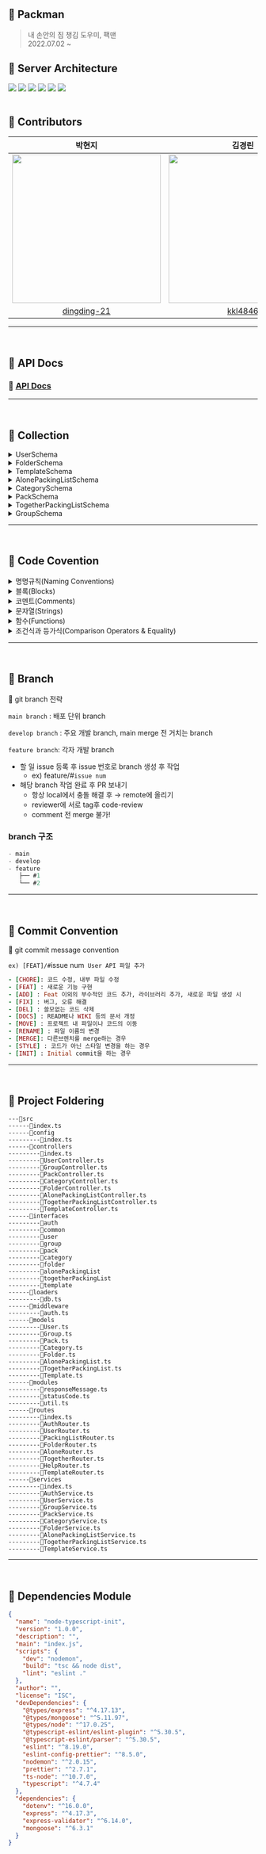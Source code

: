 ## 🧳 Packman
> 내 손안의 짐 챙김 도우미, 팩맨  
2022.07.02 ~ 
## 🧳 Server Architecture
<img src="https://img.shields.io/badge/TypeScript-2d79c7?style=flat-square&logo=TypeScript&logoColor=white"/> <img src="https://img.shields.io/badge/Node.js-339933?style=flat-square&logo=Node.js&logoColor=white"/> <img src="https://img.shields.io/badge/Express-000000?style=flat-square&logo=Express&logoColor=white"/> <img src="https://img.shields.io/badge/MongoDB-47A248?style=flat-square&logo=MongoDB&logoColor=white"/> <img src="https://img.shields.io/badge/Mongoose-47A248?style=flat-square&logo=MongoDB&logoColor=white"/>
 <img src="https://img.shields.io/badge/AWS-232F3E?style=flat-square&logo=AmazonAWS&logoColor=white"/> <br>
</br>
## 🧳 Contributors

|           박현지                             |                            김경린                           |                            장서희                           |
| :----------------------------------------------------------: | :----------------------------------------------------------: | :----------------------------------------------------------: |
| <img src="https://user-images.githubusercontent.com/63945197/178551981-6bb59e08-226e-4541-bfc8-784142d87c68.png" width="300"/> | <img src="https://user-images.githubusercontent.com/63945197/178552234-ea3bb0e4-5128-4f09-8a34-51c3d730f41b.png" width="300"/>  | <img src="https://user-images.githubusercontent.com/63945197/178552668-9e2f1d2f-65c6-435c-b682-fe39796e64d8.png" width="300"/>  
|              [dingding-21](https://github.com/dingding-21)               |             [kkl4846](https://github.com/kkl4846)              |             [laalaa31](https://github.com/laalaa31)              |
<hr>
<br/>

## 🧳 API Docs

### 🔗 [API Docs](https://freezing-innovation-7f5.notion.site/API-0914779ec2404484acc8f63a36e272dd)

<hr>
<br/>

## 🧳 Collection
<details>
<summary>UserSchema</summary>
<div markdown="1">

```
const UserSchema = new mongoose.Schema(
  {
    email: {
      type: String,
      required: true,
    },
    nickname: {
      type: String,
    },
    profileImageId: {
      type: String,
    },
    isDeleted: {
      type: Boolean,
      default: false,
    },
  },
  {
    timestamps: true,
  },
);
```
</div>
</details>

<details>
<summary>FolderSchema</summary>
<div markdown="1">

```
const FolderSchema = new mongoose.Schema(
  {
    title: {
      type: String,
      required: true,
    },
    isAloned: {
      type: Boolean,
      required: true,
    },
    userId: {
      type: mongoose.Types.ObjectId,
      required: true,
      ref: 'User',
    },
    listNum: {
      type: Number,
      default: 0,
    },
    packingListArray: [
      {
        type: mongoose.Types.ObjectId,
        refPath: 'listModel',
      },
    ],
    listModel: {
      type: String,
      required: true,
      enum: ['AlonePackingList', 'TogetherPackingList'],
    },
  },
  { timestamps: true },
);
```
</div>
</details>

<details>
<summary>TemplateSchema</summary>
<div markdown="1">

```
const TemplateSchema = new mongoose.Schema(
  {
    title: {
      type: String,
      required: true,
    },
    categoryIdArray: [
      {
        type: mongoose.Types.ObjectId,
      },
    ],
    isAloned: {
      type: Boolean,
      required: true,
    },
    isHelped: {
      type: Boolean,
      required: true,
    },
  },
  { timestamps: true },
);

```
</div>
</details>

<details>
<summary>AlonePackingListSchema</summary>
<div markdown="1">

```
const AlonePackingListSchema = new mongoose.Schema(
  {
    title: {
      type: String,
      required: true,
    },
    isSaved: {
      type: String,
      default: false,
    },
    departureDate: {
      type: Date,
      required: true,
    },
    packTotalNum: {
      type: Number,
    },
    packRemainNum: {
      type: Number,
    },
    categoryIdArray: [
      {
        type: mongoose.Types.ObjectId,
      },
    ],
    isDeleted: {
      type: Boolean,
      default: false,
    },
    remainDay: {
      type: Number,
    },
  },
  { timestamps: true },
);
```
</div>
</details>

<details>
<summary>CategorySchema</summary>
<div markdown="1">

```
const CategorySchema = new mongoose.Schema(
  {
    name: {
      type: String,
      required: true,
    },
    packIdArray: [
      {
        type: mongoose.Types.ObjectId,
      },
    ],
  },
  { timestamps: true },
);
```
</div>
</details>

<details>
<summary>PackSchema</summary>
<div markdown="1">

```
const PackSchema = new mongoose.Schema(
  {
    name: {
      type: String,
      required: true,
    },
    isChecked: {
      type: Boolean,
      default: false,
    },
    packerId: {
      type: mongoose.Types.ObjectId,
    },
  },
  { timestamps: true },
);
```
</div>
</details>

<details>
<summary>TogetherPackingListSchema</summary>
<div markdown="1">

```
const TogetherPackingListSchema = new mongoose.Schema(
  {
    title: {
      type: String,
      required: true,
    },
    isSaved: {
      type: String,
      default: false,
    },
    departureDate: {
      type: Date,
      required: true,
    },
    packTotalNum: {
      type: Number,
    },
    packRemainNum: {
      type: Number,
    },
    groupId: {
      type: mongoose.Types.ObjectId,
    },
    categoryIdArray: [
      {
        type: mongoose.Types.ObjectId,
      },
    ],
    isDeleted: {
      type: Boolean,
      default: false,
    },
    myPackingListId: {
      type: mongoose.Types.ObjectId,
    },
    remainDay: {
      type: Number,
    },
  },
  { timestamps: true },
);
```
</div>
</details>

<details>
<summary>GroupSchema</summary>
<div markdown="1">

```
const GroupSchema = new mongoose.Schema({
  userIdArray: [
    {
      type: mongoose.Types.ObjectId,
    },
  ],
});
```
</div>
</details>
<hr>
</br>

## 🧳   Code Covention

<details>
<summary>명명규칙(Naming Conventions)</summary>
<div markdown="1">

1. 이름으로부터 의도가 읽혀질 수 있게 쓴다.
- ex)

    ```jsx
    // bad
    function q() {
      // ...stuff...
    }
    
    // good
    function query() {
      // ..stuff..
    }
    
    ```
    
2. 오브젝트, 함수, 그리고 인스턴스에는 `camelCase`를 사용한다.
- ex)
    
    ```jsx
    // bad
    const OBJEcttsssss = {};
    const this_is_my_object = {};
    function c() {}
    
    // good
    const thisIsMyObject = {};
    function thisIsMyFunction() {}
    
    ```
    
3. 클래스나 constructor에는 `PascalCase`를 사용한다.
- ex)
    
    ```jsx
    // bad
    function user(options) {
      this.name = options.name;
    }
    
    const bad = new user({
      name: 'nope',
    });
    
    // good
    class User {
      constructor(options) {
        this.name = options.name;
      }
    }
    
    const good = new User({
      name: 'yup',
    });
    
    ```
    
4. 함수 이름은 동사 + 명사 형태로 작성한다.
ex) `postUserInformation( )`
5. 약어 사용은 최대한 지양한다.
6. 이름에 네 단어 이상이 들어가면 팀원과 상의를 거친 후 사용한다
</div>
</details>

<details>
<summary>블록(Blocks)</summary>
<div markdown="1">

1. 복수행의 블록에는 중괄호({})를 사용한다.
- ex)
    
    ```jsx
    // bad
    if (test)
      return false;
    
    // good
    if (test) return false;
    
    // good
    if (test) {
      return false;
    }
    
    // bad
    function() { return false; }
    
    // good
    function() {
      return false;
    }
    
    ```
    
2. 복수행 블록의 `if` 와 `else` 를 이용하는 경우 `else` 는 `if` 블록 끝의 중괄호( } )와 같은 행에 위치시킨다.
- ex)
    
    ```java
    // bad
    if (test) {
      thing1();
      thing2();
    } 
    else {
      thing3();
    }
    
    // good
    if (test) {
      thing1();
      thing2();
    } else {
      thing3();
    }
    
    ```
</div>
</details>

<details>
<summary>코멘트(Comments)</summary>
<div markdown="1">

1. 복수형의 코멘트는 `/** ... */` 를 사용한다.
- ex)
    
    ```jsx
    // good
    /**
     * @param {String} tag
     * @return {Element} element
     */
    function make(tag) {
      // ...stuff...
    
      return element;
    }
    
    ```
    
2. 단일 행의 코멘트에는 `//` 을 사용하고 코멘트를 추가하고 싶은 코드의 상부에 배치한다. 그리고 코멘트의 앞에 빈 행을 넣는다.
- ex)
    
    ```jsx
    // bad
    const active = true; // is current tab
    
    // good
    // is current tab
    const active = true;
    
    // good
    function getType() {
      console.log('fetching type...');
    
      // set the default type to 'no type'
      const type = this._type || 'no type';
    
      return type;
    }
    
    ```
</div>
</details>

<details>
<summary>문자열(Strings)</summary>
<div markdown="1">

1. 문자열에는 싱크쿼트 `''` 를 사용한다.
- ex)
    
    ```jsx
    // bad
    const name = "Capt. Janeway";
    
    // good
    const name = 'Capt. Janeway';
    ```
    
2. 프로그램에서 문자열을 생성하는 경우는 문자열 연결이 아닌 `template strings`를 이용한다.
- ex)
    
    ```jsx
    // bad
    function sayHi(name) {
      return 'How are you, ' + name + '?';
    }
    
    // bad
    function sayHi(name) {
      return ['How are you, ', name, '?'].join();
    }
    
    // good
    function sayHi(name) {
      return `How are you, ${name}?`;
    }
    
    ```
</div>
</details>

<details>
<summary>함수(Functions)</summary>
<div markdown="1">

1. 화살표 함수를 사용한다.
- ex)
    
    ```jsx
     var arr1 = [1, 2, 3];
      var pow1 = arr.map(function (x) { // ES5 Not Good
        return x * x;
      });
    
      const arr2 = [1, 2, 3];
      const pow2 = arr.map(x => x * x); // ES6 Good
    ```
    
</div>
</details>

<details>
<summary>조건식과 등가식(Comparison Operators & Equality)</summary>
<div markdown="1">

1. `==` 이나 `!=` 보다 `===` 와 `!==` 을 사용한다.
2. 단축형을 사용한다.
- ex)
    
    ```jsx
    // bad
    if (name !== '') {
      // ...stuff...
    }
    
    // good
    if (name) {
      // ...stuff...
    }
    ```
    
3. 비동기 함수를 사용할 때 `Promise`함수의 사용은 지양하고 `async`, `await`를 쓰도록 한다
</div>
</details>

<hr>
</br>

## 🧳 Branch

<aside>
🌱 git branch 전략

`main branch` : 배포 단위 branch

`develop branch` : 주요 개발 branch, main merge 전 거치는 branch

`feature branch`: 각자 개발 branch

- 할 일 issue 등록 후 issue 번호로 branch 생성 후 작업
    - ex) feature/#`issue num`
- 해당 branch 작업 완료 후 PR 보내기
    - 항상 local에서 충돌 해결 후 → remote에 올리기
    - reviewer에 서로 tag후 code-review
    - comment 전 merge 불가!

 ### branch 구조

```jsx
- main
- develop
- feature
   ├── #1
   └── #2
```

</aside>
<hr>
</br>

## 🧳 Commit Convention

<aside>
👻 git commit message convention

`ex) [FEAT]/#`issue num` User API 파일 추가` 

```ruby
- [CHORE]: 코드 수정, 내부 파일 수정
- [FEAT] : 새로운 기능 구현
- [ADD] : Feat 이외의 부수적인 코드 추가, 라이브러리 추가, 새로운 파일 생성 시
- [FIX] : 버그, 오류 해결
- [DEL] : 쓸모없는 코드 삭제
- [DOCS] : README나 WIKI 등의 문서 개정
- [MOVE] : 프로젝트 내 파일이나 코드의 이동
- [RENAME] : 파일 이름의 변경
- [MERGE]: 다른브렌치를 merge하는 경우
- [STYLE] : 코드가 아닌 스타일 변경을 하는 경우
- [INIT] : Initial commit을 하는 경우
```

</aside>
<hr>
</br>


## 🧳 Project Foldering
```
---📁src
------📄index.ts
------📁config
---------📄index.ts
------📁controllers
---------📄index.ts
---------📄UserController.ts
---------📄GroupController.ts
---------📄PackController.ts
---------📄CategoryController.ts
---------📄FolderController.ts
---------📄AlonePackingListController.ts
---------📄TogetherPackingListController.ts
---------📄TemplateController.ts
------📁interfaces
---------📁auth
---------📁common
---------📁user
---------📁group
---------📁pack
---------📁category
---------📁folder
---------📁alonePackingList
---------📁togetherPackingList
---------📁template
------📁loaders
---------📄db.ts
------📁middleware
---------📄auth.ts
------📁models
---------📄User.ts
---------📄Group.ts
---------📄Pack.ts
---------📄Category.ts
---------📄Folder.ts
---------📄AlonePackingList.ts
---------📄TogetherPackingList.ts
---------📄Template.ts
------📁modules
---------📄responseMessage.ts
---------📄statusCode.ts
---------📄util.ts
------📁routes
---------📄index.ts
---------📄AuthRouter.ts
---------📄UserRouter.ts
---------📄PackingListRouter.ts
---------📄FolderRouter.ts
---------📄AloneRouter.ts
---------📄TogetherRouter.ts
---------📄HelpRouter.ts
---------📄TemplateRouter.ts
------📁services
---------📄index.ts
---------📄AuthService.ts
---------📄UserService.ts
---------📄GroupService.ts
---------📄PackService.ts
---------📄CategoryService.ts
---------📄FolderService.ts
---------📄AlonePackingListService.ts
---------📄TogetherPackingListService.ts
---------📄TemplateService.ts
```

  
<hr>

</br>

## 🧳 Dependencies Module

```json
{
  "name": "node-typescript-init",
  "version": "1.0.0",
  "description": "",
  "main": "index.js",
  "scripts": {
    "dev": "nodemon",
    "build": "tsc && node dist",
    "lint": "eslint ."
  },
  "author": "",
  "license": "ISC",
  "devDependencies": {
    "@types/express": "^4.17.13",
    "@types/mongoose": "^5.11.97",
    "@types/node": "^17.0.25",
    "@typescript-eslint/eslint-plugin": "^5.30.5",
    "@typescript-eslint/parser": "^5.30.5",
    "eslint": "^8.19.0",
    "eslint-config-prettier": "^8.5.0",
    "nodemon": "^2.0.15",
    "prettier": "^2.7.1",
    "ts-node": "^10.7.0",
    "typescript": "^4.7.4"
  },
  "dependencies": {
    "dotenv": "^16.0.0",
    "express": "^4.17.3",
    "express-validator": "^6.14.0",
    "mongoose": "^6.3.1"
  }
}
```
